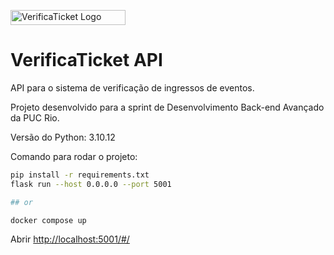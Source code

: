 <img
  src="https://firebasestorage.googleapis.com/v0/b/verificaticket.appspot.com/o/logo%20text%20-%20blue.svg?alt=media&token=ef252dd8-25ae-4db1-9529-e1ac5d005e7b&_gl=1*10p4xqx*_ga*MTA5NjE5NjU1MC4xNjk2NDcyMTkx*_ga_CW55HF8NVT*MTY5ODgwNzk5Ny4yNi4xLjE2OTg4MTAwMzAuNDAuMC4w"
  alt="VerificaTicket Logo"
  width="184"
  height="24"
/>

# VerificaTicket API

API para o sistema de verificação de ingressos de eventos.

Projeto desenvolvido para a sprint de Desenvolvimento Back-end Avançado da PUC Rio.

Versão do Python: 3.10.12

Comando para rodar o projeto:

```bash
pip install -r requirements.txt
flask run --host 0.0.0.0 --port 5001

## or

docker compose up
```

Abrir [http://localhost:5001/#/](http://localhost:5001)
